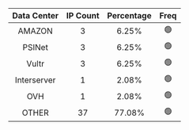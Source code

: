 | Data Center | IP Count | Percentage | Freq |
|:------------:|:--------:|:-----------:|:-----:|
| AMAZON | 3 | 6.25% | 🟢 |
| PSINet | 3 | 6.25% | 🟢 |
| Vultr | 3 | 6.25% | 🟢 |
| Interserver | 1 | 2.08% | 🟢 |
| OVH | 1 | 2.08% | 🟢 |
| OTHER | 37 | 77.08% | 🟢 |